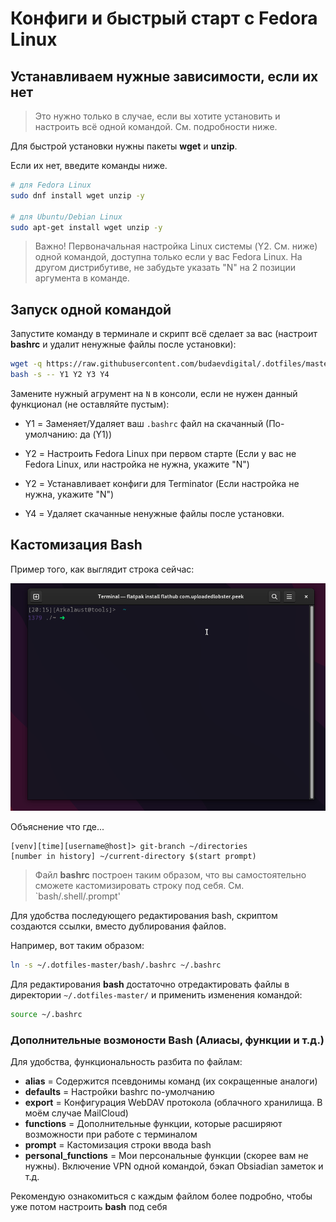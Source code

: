 # Конфиги и быстрый старт с Fedora Linux

##  Устанавливаем нужные зависимости, если их нет

> Это нужно только в случае, если вы хотите установить и настроить всё одной командой. См. подробности ниже.

Для быстрой установки нужны пакеты **wget** и **unzip**. 

Если их нет, введите команды ниже.

```bash
# для Fedora Linux
sudo dnf install wget unzip -y

# для Ubuntu/Debian Linux
sudo apt-get install wget unzip -y
```
> Важно! Первоначальная настройка Linux системы (Y2. См. ниже) одной командой, доступна только если у вас Fedora Linux. На другом дистрибутиве, не забудьте указать "N" на 2 позиции аргумента в команде.


## Запуск одной командой

Запустите команду в терминале и скрипт всё сделает за вас (настроит **bashrc** и удалит ненужные файлы после установки):

```bash
wget -q https://raw.githubusercontent.com/budaevdigital/.dotfiles/master/install-linux.sh -O - | \
bash -s -- Y1 Y2 Y3 Y4

```

Замените нужный агрумент на `N` в консоли, если не нужен данный функционал (не оставляйте пустым):

- Y1 = Заменяет/Удаляет ваш `.bashrс` файл на скачанный (По-умолчанию: да (Y1))

- Y2 = Настроить Fedora Linux при первом старте (Если у вас не Fedora Linux, или настройка не нужна, укажите "N")

- Y2 = Устанавливает конфиги для Terminator (Если настройка не нужна, укажите "N")

- Y4 = Удаляет скачанные ненужные файлы после установки.


## Кастомизация Bash

Пример того, как выглядит строка сейчас:

![Bash Promt](_assets/screencast.gif)

Объяснение что где...
```text
[venv][time][username@host]> git-branch ~/directories
[number in history] ~/current-directory $(start prompt)
```

> Файл **bashrc** построен таким образом, что вы самостоятельно сможете кастомизировать строку под себя. См. `bash/.shell/.prompt'

Для удобства последующего редактирования bash, скриптом создаются ссылки, вместо дублирования файлов. 

Например, вот таким образом:
```bash
ln -s ~/.dotfiles-master/bash/.bashrc ~/.bashrc
```

Для редактирования **bash** достаточно отредактировать файлы в директории `~/.dotfiles-master/` и применить изменения командой:

```bash
source ~/.bashrc
```

### Дополнительные возмоности Bash (Алиасы, функции и т.д.)

Для удобства, функциональность разбита по файлам:
- **alias** = Содержится псевдонимы команд (их сокращенные аналоги)
- **defaults** = Настройки bashrc по-умолчанию
- **export** = Конфигурация WebDAV протокола (облачного хранилища. В моём случае MailCloud)
- **functions** = Дополнительные функции, которые расширяют возможности при работе с терминалом
- **prompt** = Кастомизация строки ввода bash
- **personal_functions** = Мои персональные функции (скорее вам не нужны). Включение VPN одной командой, бэкап Obsiadian заметок и т.д.

Рекомендую ознакомиться с каждым файлом более подробно, чтобы уже потом настроить **bash** под себя

